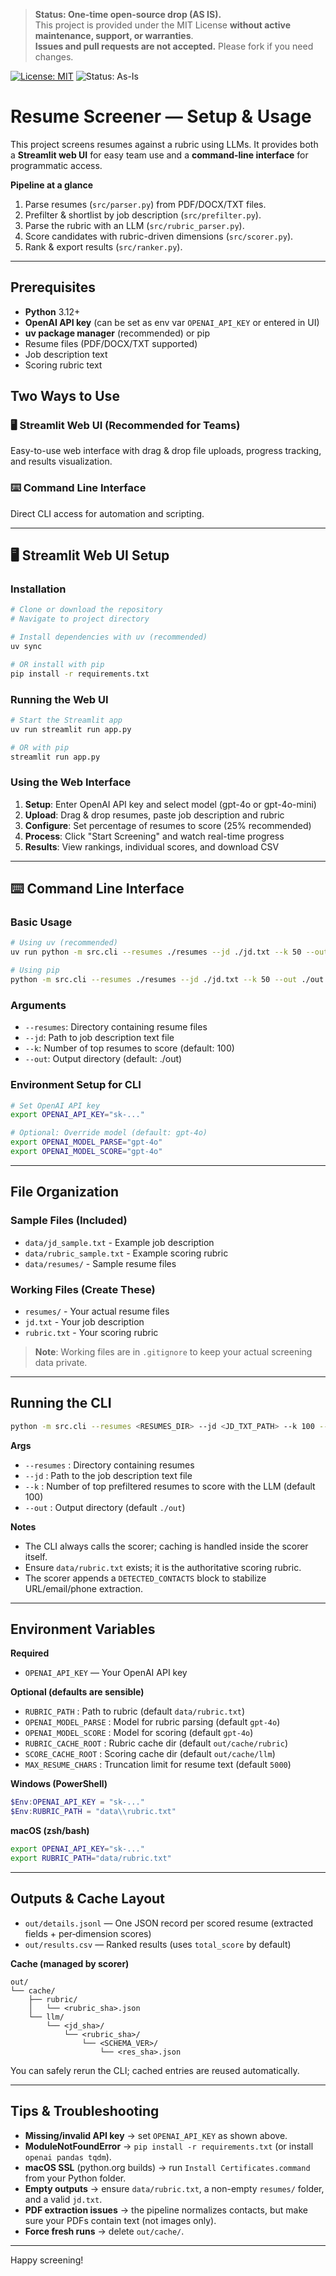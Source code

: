 > **Status: One-time open-source drop (AS IS).**  
> This project is provided under the MIT License **without active maintenance, support, or warranties**.  
> **Issues and pull requests are not accepted.** Please fork if you need changes.

[![License: MIT](https://img.shields.io/badge/License-MIT-yellow.svg)](LICENSE)
![Status: As-Is](https://img.shields.io/badge/status-as--is-lightgrey)

# Resume Screener — Setup & Usage

This project screens resumes against a rubric using LLMs. It provides both a **Streamlit web UI** for easy team use and a **command-line interface** for programmatic access.

**Pipeline at a glance**
1. Parse resumes (`src/parser.py`) from PDF/DOCX/TXT files.
2. Prefilter & shortlist by job description (`src/prefilter.py`).
3. Parse the rubric with an LLM (`src/rubric_parser.py`).
4. Score candidates with rubric-driven dimensions (`src/scorer.py`).
5. Rank & export results (`src/ranker.py`).

---

## Prerequisites

- **Python** 3.12+
- **OpenAI API key** (can be set as env var `OPENAI_API_KEY` or entered in UI)
- **uv package manager** (recommended) or pip
- Resume files (PDF/DOCX/TXT supported)
- Job description text
- Scoring rubric text

## Two Ways to Use

### 🖥️ **Streamlit Web UI** (Recommended for Teams)
Easy-to-use web interface with drag & drop file uploads, progress tracking, and results visualization.

### ⌨️ **Command Line Interface**
Direct CLI access for automation and scripting.

---

## 🖥️ Streamlit Web UI Setup

### Installation
```bash
# Clone or download the repository
# Navigate to project directory

# Install dependencies with uv (recommended)
uv sync

# OR install with pip
pip install -r requirements.txt
```

### Running the Web UI
```bash
# Start the Streamlit app
uv run streamlit run app.py

# OR with pip
streamlit run app.py
```

### Using the Web Interface
1. **Setup**: Enter OpenAI API key and select model (gpt-4o or gpt-4o-mini)
2. **Upload**: Drag & drop resumes, paste job description and rubric
3. **Configure**: Set percentage of resumes to score (25% recommended)
4. **Process**: Click "Start Screening" and watch real-time progress
5. **Results**: View rankings, individual scores, and download CSV

---

## ⌨️ Command Line Interface

### Basic Usage
```bash
# Using uv (recommended)
uv run python -m src.cli --resumes ./resumes --jd ./jd.txt --k 50 --out ./out

# Using pip
python -m src.cli --resumes ./resumes --jd ./jd.txt --k 50 --out ./out
```

### Arguments
- `--resumes`: Directory containing resume files
- `--jd`: Path to job description text file
- `--k`: Number of top resumes to score (default: 100)
- `--out`: Output directory (default: ./out)

### Environment Setup for CLI
```bash
# Set OpenAI API key
export OPENAI_API_KEY="sk-..."

# Optional: Override model (default: gpt-4o)
export OPENAI_MODEL_PARSE="gpt-4o"
export OPENAI_MODEL_SCORE="gpt-4o"
```
---

## File Organization

### Sample Files (Included)
- `data/jd_sample.txt` - Example job description
- `data/rubric_sample.txt` - Example scoring rubric
- `data/resumes/` - Sample resume files

### Working Files (Create These)
- `resumes/` - Your actual resume files
- `jd.txt` - Your job description
- `rubric.txt` - Your scoring rubric

> **Note**: Working files are in `.gitignore` to keep your actual screening data private.

---

## Running the CLI

```bash
python -m src.cli --resumes <RESUMES_DIR> --jd <JD_TXT_PATH> --k 100 --out ./out
```
**Args**
- `--resumes`  : Directory containing resumes
- `--jd`       : Path to the job description text file
- `--k`        : Number of top prefiltered resumes to score with the LLM (default 100)
- `--out`      : Output directory (default `./out`)

**Notes**
- The CLI always calls the scorer; caching is handled inside the scorer itself.
- Ensure `data/rubric.txt` exists; it is the authoritative scoring rubric.
- The scorer appends a `DETECTED_CONTACTS` block to stabilize URL/email/phone extraction.

---

## Environment Variables

**Required**
- `OPENAI_API_KEY` — Your OpenAI API key

**Optional (defaults are sensible)**
- `RUBRIC_PATH`        : Path to rubric (default `data/rubric.txt`)
- `OPENAI_MODEL_PARSE` : Model for rubric parsing (default `gpt-4o`)
- `OPENAI_MODEL_SCORE` : Model for scoring (default `gpt-4o`)
- `RUBRIC_CACHE_ROOT`  : Rubric cache dir (default `out/cache/rubric`)
- `SCORE_CACHE_ROOT`   : Scoring cache dir (default `out/cache/llm`)
- `MAX_RESUME_CHARS`   : Truncation limit for resume text (default `5000`)

**Windows (PowerShell)**
```ps1
$Env:OPENAI_API_KEY = "sk-..."
$Env:RUBRIC_PATH = "data\\rubric.txt"
```

**macOS (zsh/bash)**
```bash
export OPENAI_API_KEY="sk-..."
export RUBRIC_PATH="data/rubric.txt"
```

---

## Outputs & Cache Layout

- `out/details.jsonl` — One JSON record per scored resume (extracted fields + per‑dimension scores)  
- `out/results.csv`   — Ranked results (uses `total_score` by default)

**Cache (managed by scorer)**
```
out/
└── cache/
    ├── rubric/
    │   └── <rubric_sha>.json
    └── llm/
        └── <jd_sha>/
            └── <rubric_sha>/
                └── <SCHEMA_VER>/
                    └── <res_sha>.json
```

You can safely rerun the CLI; cached entries are reused automatically.

---

## Tips & Troubleshooting

- **Missing/invalid API key** → set `OPENAI_API_KEY` as shown above.
- **ModuleNotFoundError** → `pip install -r requirements.txt` (or install `openai pandas tqdm`).
- **macOS SSL** (python.org builds) → run `Install Certificates.command` from your Python folder.
- **Empty outputs** → ensure `data/rubric.txt`, a non-empty `resumes/` folder, and a valid `jd.txt`.
- **PDF extraction issues** → the pipeline normalizes contacts, but make sure your PDFs contain text (not images only).
- **Force fresh runs** → delete `out/cache/`.

---

Happy screening!
